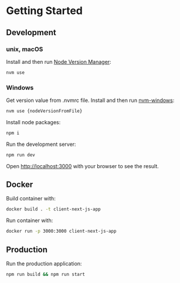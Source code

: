 # Getting Started
## Development
### unix, macOS
Install and then run [Node Version Manager](https://github.com/nvm-sh/nvm):

```bash
nvm use
```
### Windows
Get version value from .nvmrc file.
Install and then run [nvm-windows](https://github.com/coreybutler/nvm-windows):

```bash
nvm use {nodeVersionFromFile}
```

Install node packages:

```bash
npm i
```

Run the development server:

```bash
npm run dev
```

Open [http://localhost:3000](http://localhost:3000) with your browser to see the result.

## Docker
Build container with: 
```bash
docker build . -t client-next-js-app
```

Run container with: 
```bash
docker run -p 3000:3000 client-next-js-app
```

## Production

Run the production application:

```bash
npm run build && npm run start
```